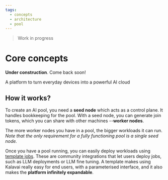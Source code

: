 ```yaml
---
tags:
  - concepts
  - architecture
  - pool
---
```


> Work in progress

# Core concepts

**Under construction**. Come back soon!

A platform to turn everyday devices into a powerful AI cloud

## How it works?

To create an AI pool, you need a **seed node** which acts as a control plane. It handles bookkeeping for the pool. With a seed node, you can generate join tokens, which you can share with other machines --**worker nodes**.

The more worker nodes you have in a pool, the bigger workloads it can run. _Note that the only requirement for a fully functioning pool is a single seed node._

Once you have a pool running, you can easily deploy workloads using [template jobs](https://github.com/kalavai-net/kalavai-client/blob/main/templates/README.md). These are community integrations that let users deploy jobs, such as LLM deployments or LLM fine tuning. A template makes using Kalavai really easy for end users, with a parameterised interface, and it also makes the **platform infinitely expandable**.